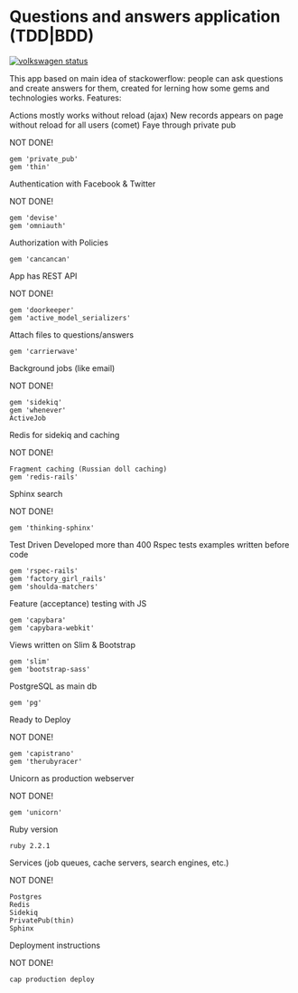 # Questions and answers application (TDD|BDD)
[![volkswagen status](https://auchenberg.github.io/volkswagen/volkswargen_ci.svg?v=1)](https://github.com/auchenberg/volkswagen)

This app based on main idea of stackowerflow: people can ask questions and create answers for them, created for lerning how some gems and technologies works.
Features:

Actions mostly works without reload (ajax) New records appears on page without reload for all users (comet) Faye through private pub

NOT DONE!

    gem 'private_pub'
    gem 'thin'

Authentication with Facebook & Twitter

NOT DONE!

    gem 'devise'
    gem 'omniauth'

Authorization with Policies

    gem 'cancancan'

App has REST API

NOT DONE!

    gem 'doorkeeper'
    gem 'active_model_serializers'

Attach files to questions/answers

    gem 'carrierwave'

Background jobs (like email)

NOT DONE!

    gem 'sidekiq'
    gem 'whenever'
    ActiveJob

Redis for sidekiq and caching

NOT DONE!

    Fragment caching (Russian doll caching)
    gem 'redis-rails'

Sphinx search

NOT DONE!

    gem 'thinking-sphinx'

Test Driven Developed more than 400 Rspec tests examples written before code

    gem 'rspec-rails'
    gem 'factory_girl_rails'
    gem 'shoulda-matchers'

Feature (acceptance) testing with JS

    gem 'capybara'
    gem 'capybara-webkit'

Views written on Slim & Bootstrap

    gem 'slim'
    gem 'bootstrap-sass'

PostgreSQL as main db

    gem 'pg'

Ready to Deploy

NOT DONE!

    gem 'capistrano'
    gem 'therubyracer'

Unicorn as production webserver

NOT DONE!

    gem 'unicorn'

Ruby version

    ruby 2.2.1

Services (job queues, cache servers, search engines, etc.)

NOT DONE!

    Postgres
    Redis
    Sidekiq
    PrivatePub(thin)
    Sphinx

Deployment instructions

NOT DONE!

    cap production deploy
